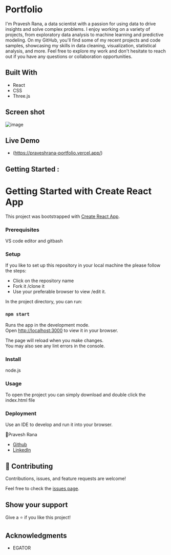 # Portfolio
I'm Pravesh Rana, a data scientist with a passion for using data to drive insights and solve complex problems. I enjoy working on a variety of projects, from exploratory data analysis to machine learning and predictive modeling. On my GitHub, you'll find some of my recent projects and code samples, showcasing my skills in data cleaning, visualization, statistical analysis, and more. Feel free to explore my work and don't hesitate to reach out if you have any questions or collaboration opportunities. 

## Built With
- React
- CSS
- Three.js
## Screen shot
![image](https://uploadnow.io/files/xky5JXJ)


## Live Demo

- (https://praveshrana-portfolio.vercel.app/)


## Getting Started :
# Getting Started with Create React App

This project was bootstrapped with [Create React App](https://github.com/facebook/create-react-app).

### Prerequisites
VS code editor and gitbash 

### Setup
 If you like to set up this repository in your local machine the please follow the steps:
 - Click on the repository name 
 - Fork it /clone it 
 - Use your preferable browser to view /edit it.


In the project directory, you can run:

### `npm start`

Runs the app in the development mode.\
Open [http://localhost:3000](http://localhost:3000) to view it in your browser.

The page will reload when you make changes.\
You may also see any lint errors in the console.

### Install
   node.js

### Usage
To open the project you can simply download and double click the index.html file

### Deployment
Use an IDE to develop and run it into your browser.

👤Pravesh Rana

- [Github](https://github.com/Pravesh-Rana)
- [LinkedIn](https://www.linkedin.com/in/pravesh-rana-237941202/)


## 🤝 Contributing

Contributions, issues, and feature requests are welcome!

Feel free to check the [issues page](../../issues/).

## Show your support

Give a ⭐️ if you like this project!

## Acknowledgments
- EGATOR













